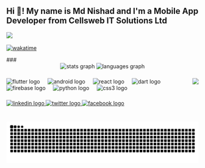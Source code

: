 <h2 align="left">Hi 👋! My name is Md Nishad and I'm a Mobile App Developer from Cellsweb IT Solutions Ltd</h2>

![](https://komarev.com/ghpvc/?username=NishadMiah&color=blueviolet)
 
<p align="left">
<a href="(https://wakatime.com/@294524e8-d5b9-4f7a-847e-a08b37065282)">
<img src="https://wakatime.com/badge/user/294524e8-d5b9-4f7a-847e-a08b37065282.svg" alt="wakatime" />
</a>
</p>
###

<div align="center">
  <img src="https://github-readme-stats.vercel.app/api?username=NishadMiah&hide_title=false&hide_rank=false&show_icons=true&include_all_commits=true&count_private=true&disable_animations=false&theme=dracula&locale=en&hide_border=false" height="150" alt="stats graph"  />
  <img src="https://github-readme-stats.vercel.app/api/top-langs?username=NishadMiah&locale=en&hide_title=false&layout=compact&card_width=320&langs_count=5&theme=dracula&hide_border=false" height="150" alt="languages graph"  />
</div>

###

<img align="right" height="50" src="https://firebasestorage.googleapis.com/v0/b/primemeet-b206c.appspot.com/o/profile_images%2FNy6ZC0yzsjgUnVyoNEZQznw49DH2?alt=media&token=15add111-86c1-41de-a096-5c46d6522f9c"  />

###

<div align="left">
  <img src="https://cdn.jsdelivr.net/gh/devicons/devicon/icons/flutter/flutter-original.svg" height="30" width="30" alt="flutter logo" />
  <img width="12" />
  <img src="https://cdn.jsdelivr.net/gh/devicons/devicon/icons/android/android-original.svg" height="30" width="30" alt="android logo" />
  <img width="12" />
  <img src="https://cdn.jsdelivr.net/gh/devicons/devicon/icons/react/react-original.svg" height="30" width="30" alt="react logo" />
  <img width="12" />
  <img src="https://cdn.jsdelivr.net/gh/devicons/devicon/icons/dart/dart-original.svg" height="30" width="30" alt="dart logo" />
  <img width="12" />
  <img src="https://cdn.jsdelivr.net/gh/devicons/devicon/icons/firebase/firebase-plain.svg" height="30" width="30" alt="firebase logo" />
  <img width="12" />
  <img src="https://cdn.jsdelivr.net/gh/devicons/devicon/icons/python/python-original.svg" height="30" width="30" alt="python logo" />
  <img width="12" />
  <img src="https://cdn.jsdelivr.net/gh/devicons/devicon/icons/css3/css3-original.svg" height="30" width="30" alt="css3 logo" />
</div>

###

<div align="left">
  <a href="https://www.linkedin.com/in/md-nishad-islam-12b567245/" target="_blank">
    <img src="https://img.shields.io/static/v1?message=LinkedIn&logo=linkedin&label=&color=0077B5&logoColor=white&labelColor=&style=for-the-badge" height="35" alt="linkedin logo"  />
  </a>
  <a href="https://twitter.com/MM04743505" target="_blank">
    <img src="https://img.shields.io/static/v1?message=Twitter&logo=twitter&label=&color=1DA1F2&logoColor=white&labelColor=&style=for-the-badge" height="35" alt="twitter logo"  />
  </a>
  <a href="https://www.facebook.com/devMdNishadMiah" target="_blank">
    <img src="https://img.shields.io/static/v1?message=Facebook&logo=facebook&label=&color=1877F2&logoColor=white&labelColor=&style=for-the-badge" height="35" alt="facebook logo"  />
  </a>
</div>

###

<br clear="both">

<img src="https://raw.githubusercontent.com/NishadMiah/NishadMiah/output/snake.svg" alt="Snake animation" />

### 
